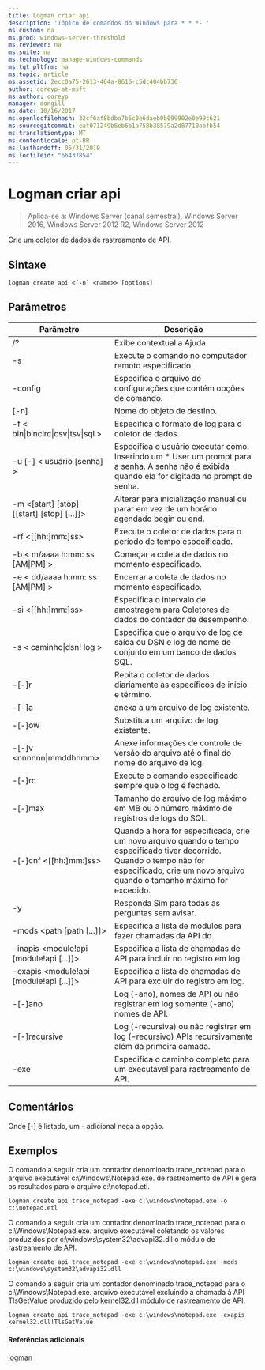 ```yaml
---
title: Logman criar api
description: 'Tópico de comandos do Windows para * * *- '
ms.custom: na
ms.prod: windows-server-threshold
ms.reviewer: na
ms.suite: na
ms.technology: manage-windows-commands
ms.tgt_pltfrm: na
ms.topic: article
ms.assetid: 2ecc0a75-2613-464a-8616-c5dc404bb736
author: coreyp-at-msft
ms.author: coreyp
manager: dongill
ms.date: 10/16/2017
ms.openlocfilehash: 32cf6af8bdba7b5c0e6daeb0b099902e0e99c621
ms.sourcegitcommit: eaf071249b6eb6b1a758b38579a2d87710abfb54
ms.translationtype: MT
ms.contentlocale: pt-BR
ms.lasthandoff: 05/31/2019
ms.locfileid: "66437854"
---
```

# <a name="logman-create-api"></a>Logman criar api

>Aplica-se a: Windows Server (canal semestral), Windows Server 2016, Windows Server 2012 R2, Windows Server 2012

Crie um coletor de dados de rastreamento de API.  

## <a name="syntax"></a>Sintaxe  
```  
logman create api <[-n] <name>> [options]  
```  
## <a name="parameters"></a>Parâmetros  

|                    Parâmetro                     |                                                                               Descrição                                                                               |
|--------------------------------------------------|-------------------------------------------------------------------------------------------------------------------------------------------------------------------------|
|                        /?                        |                                                                    Exibe contextual a Ajuda.                                                                     |
|                -s <computer name>                |                                                          Execute o comando no computador remoto especificado.                                                          |
|                 -config <value>                  |                                                         Especifica o arquivo de configurações que contém opções de comando.                                                         |
|                   [-n] <name>                    |                                                                       Nome do objeto de destino.                                                                        |
| -f < bin&#124;bincirc&#124;csv&#124;tsv&#124;sql > |                                                            Especifica o formato de log para o coletor de dados.                                                             |
|             -u [-] < usuário [senha] >              | Especifica o usuário executar como. Inserindo um \* User um prompt para a senha. A senha não é exibida quando ela for digitada no prompt de senha. |
|    -m <[start] [stop] [[start] [stop] [...]]>    |                                                Alterar para inicialização manual ou parar em vez de um horário agendado begin ou end.                                                 |
|                -rf <[[hh:]mm:]ss>                |                                                        Execute o coletor de dados para o período de tempo especificado.                                                         |
|        -b < m/aaaa h:mm: ss [AM&#124;PM] >         |                                                              Começar a coleta de dados no momento especificado.                                                               |
|        -e < dd/aaaa h:mm: ss [AM&#124;PM] >         |                                                               Encerrar a coleta de dados no momento especificado.                                                                |
|                -si <[[hh:]mm:]ss>                |                                                 Especifica o intervalo de amostragem para Coletores de dados do contador de desempenho.                                                  |
|              -s < caminho&#124;dsn! log >              |                                              Especifica que o arquivo de log de saída ou DSN e log de nome de conjunto em um banco de dados SQL.                                               |
|                      -[-]r                       |                                                  Repita o coletor de dados diariamente às específicos de início e término.                                                  |
|                      -[-]a                       |                                                                     anexa a um arquivo de log existente.                                                                     |
|                      -[-]ow                      |                                                                     Substitua um arquivo de log existente.                                                                     |
|           -[-]v <nnnnnn&#124;mmddhhmm>           |                                                   Anexe informações de controle de versão do arquivo até o final do nome do arquivo de log.                                                   |
|                  -[-]rc <task>                   |                                                         Execute o comando especificado sempre que o log é fechado.                                                          |
|                 -[-]max <value>                  |                                                 Tamanho do arquivo de log máximo em MB ou o número máximo de registros de logs do SQL.                                                  |
|              -[-]cnf <[[hh:]mm:]ss>              |     Quando a hora for especificada, crie um novo arquivo quando o tempo especificado tiver decorrido. Quando o tempo não for especificado, crie um novo arquivo quando o tamanho máximo for excedido.     |
|                        -y                        |                                                             Responda Sim para todas as perguntas sem avisar.                                                              |
|            -mods <path [path [...]]>             |                                                          Especifica a lista de módulos para fazer chamadas da API do.                                                           |
|     -inapis <module!api [module!api [...]]>      |                                                         Especifica a lista de chamadas de API para incluir no registro em log.                                                          |
|     -exapis <module!api [module!api [...]]>      |                                                        Especifica a lista de chamadas de API para excluir do registro em log.                                                         |
|                     -[-]ano                      |                                                     Log (-ano), nomes de API ou não registrar em log somente (-ano) nomes de API.                                                     |
|                  -[-]recursive                   |                                          Log (-recursiva) ou não registrar em log (-recursivo) APIs recursivamente além da primeira camada.                                           |
|                   -exe <value>                   |                                                        Especifica o caminho completo para um executável para rastreamento de API.                                                        |

## <a name="remarks"></a>Comentários  
Onde [-] é listado, um - adicional nega a opção.  
## <a name="BKMK_examples"></a>Exemplos  
O comando a seguir cria um contador denominado trace_notepad para o arquivo executável c:\Windows\Notepad.exe. de rastreamento de API e gera os resultados para o arquivo c:\notepad.etl.  
```  
logman create api trace_notepad -exe c:\windows\notepad.exe -o c:\notepad.etl  
```  
O comando a seguir cria um contador denominado trace_notepad para o c:\Windows\Notepad.exe. arquivo executável coletando os valores produzidos por c:\windows\system32\advapi32.dll o módulo de rastreamento de API.  
```  
logman create api trace_notepad -exe c:\windows\notepad.exe -mods c:\windows\system32\advapi32.dll  
```  
O comando a seguir cria um contador denominado trace_notepad para o c:\Windows\Notepad.exe. arquivo executável excluindo a chamada à API TlsGetValue produzido pelo kernel32.dll módulo de rastreamento de API.  
```  
logman create api trace_notepad -exe c:\windows\notepad.exe -exapis kernel32.dll!TlsGetValue  
```  
#### <a name="additional-references"></a>Referências adicionais  
[logman](logman.md)  
